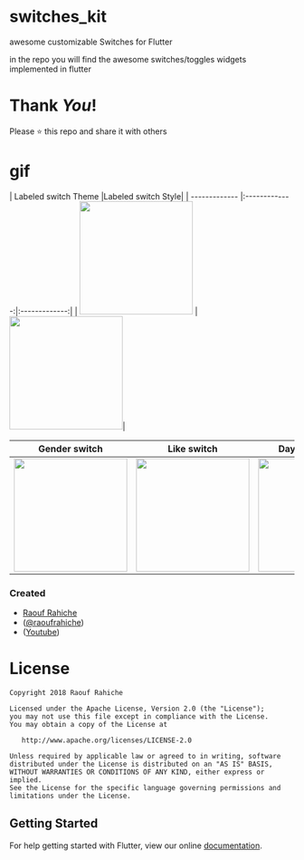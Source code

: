 # switches_kit

awesome customizable Switches for Flutter

in the repo you will find the awesome  switches/toggles widgets implemented in flutter

# Thank _You_!
Please :star: this repo and share it with others

# gif
| Labeled switch Theme      |Labeled switch Style|
| ------------- |:-------------:|:-------------:|
| <img src="https://github.com/Rahiche/switches_kit/blob/master/lib/gifs/LabledSwitch-theme.gif?raw=true" width="200"/> | <img src="https://github.com/Rahiche/switches_kit/blob/master/lib/gifs/LabledSwitch-1.gif?raw=true" width="200"/>|

| Gender switch | Like switch |DayNight switch |
| ------------- |:-------------:|:-------------:|
| <img src="https://github.com/Rahiche/switches_kit/blob/master/lib/gifs/gender.gif?raw=true" width="200"/> | <img src="https://github.com/Rahiche/switches_kit/blob/master/lib/gifs/like.gif?raw=true" width="200"/>| <img src="https://github.com/Rahiche/switches_kit/blob/master/lib/gifs/day.gif?raw=true" width="200"/>|


### Created

* [Raouf Rahiche](https://github.com/Rahiche)
* ([@raoufrahiche](https://twitter.com/raoufrahiche))
* ([Youtube](https://www.youtube.com/channel/UCal0wCIwkxiKcrYPvBS6RiA))

# License

    Copyright 2018 Raouf Rahiche

    Licensed under the Apache License, Version 2.0 (the "License");
    you may not use this file except in compliance with the License.
    You may obtain a copy of the License at

       http://www.apache.org/licenses/LICENSE-2.0

    Unless required by applicable law or agreed to in writing, software
    distributed under the License is distributed on an "AS IS" BASIS,
    WITHOUT WARRANTIES OR CONDITIONS OF ANY KIND, either express or implied.
    See the License for the specific language governing permissions and
    limitations under the License.

## Getting Started

For help getting started with Flutter, view our online
[documentation](https://flutter.io/).
